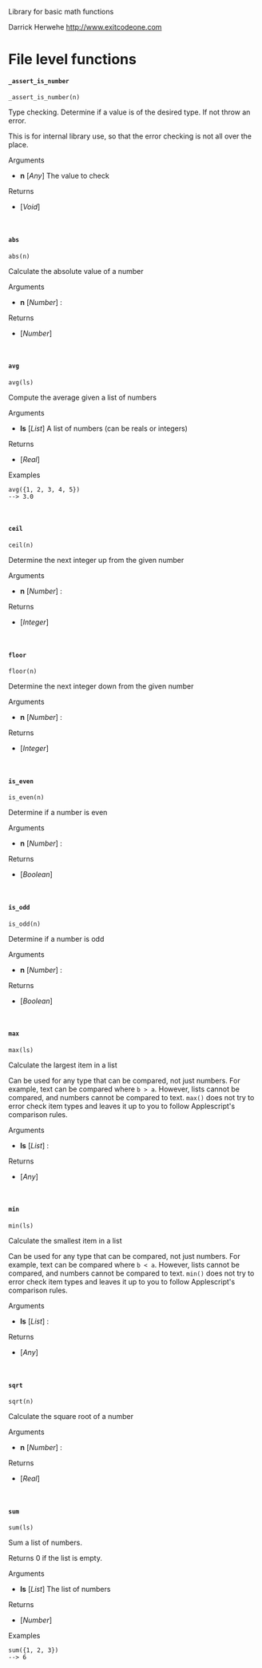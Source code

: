 
Library for basic math functions

Darrick Herwehe http://www.exitcodeone.com



# File level functions

#### `_assert_is_number`
```applescript
_assert_is_number(n)
```
Type checking. Determine if a value is of the desired type. If not throw an error.

This is for internal library use, so that the error checking is not all over the place.

<p class="attribute_section">Arguments</p>

* **n** [_Any_] The value to check

<p class="attribute_section">Returns</p>

* [_Void_] 


<br/>

#### `abs`
```applescript
abs(n)
```
Calculate the absolute value of a number

<p class="attribute_section">Arguments</p>

* **n** [_Number_] :

<p class="attribute_section">Returns</p>

* [_Number_] 


<br/>

#### `avg`
```applescript
avg(ls)
```
Compute the average given a list of numbers

<p class="attribute_section">Arguments</p>

* **ls** [_List_] A list of numbers (can be reals or integers)

<p class="attribute_section">Returns</p>

* [_Real_] 


<p class="attribute_section">Examples</p>

```applescript
avg({1, 2, 3, 4, 5})
--> 3.0
```
<br/>

#### `ceil`
```applescript
ceil(n)
```
Determine the next integer up from the given number

<p class="attribute_section">Arguments</p>

* **n** [_Number_] :

<p class="attribute_section">Returns</p>

* [_Integer_] 


<br/>

#### `floor`
```applescript
floor(n)
```
Determine the next integer down from the given number

<p class="attribute_section">Arguments</p>

* **n** [_Number_] :

<p class="attribute_section">Returns</p>

* [_Integer_] 


<br/>

#### `is_even`
```applescript
is_even(n)
```
Determine if a number is even

<p class="attribute_section">Arguments</p>

* **n** [_Number_] :

<p class="attribute_section">Returns</p>

* [_Boolean_] 


<br/>

#### `is_odd`
```applescript
is_odd(n)
```
Determine if a number is odd

<p class="attribute_section">Arguments</p>

* **n** [_Number_] :

<p class="attribute_section">Returns</p>

* [_Boolean_] 


<br/>

#### `max`
```applescript
max(ls)
```
Calculate the largest item in a list

Can be used for any type that can be compared, not just numbers. For example, text can be compared where `b > a`. However, lists cannot be compared, and numbers cannot be compared to text. `max()` does not try to error check item types and leaves it up to you to follow Applescript's comparison rules.

<p class="attribute_section">Arguments</p>

* **ls** [_List_] :

<p class="attribute_section">Returns</p>

* [_Any_] 


<br/>

#### `min`
```applescript
min(ls)
```
Calculate the smallest item in a list

Can be used for any type that can be compared, not just numbers. For example, text can be compared where `b < a`. However, lists cannot be compared, and numbers cannot be compared to text. `min()` does not try to error check item types and leaves it up to you to follow Applescript's comparison rules.

<p class="attribute_section">Arguments</p>

* **ls** [_List_] :

<p class="attribute_section">Returns</p>

* [_Any_] 


<br/>

#### `sqrt`
```applescript
sqrt(n)
```
Calculate the square root of a number

<p class="attribute_section">Arguments</p>

* **n** [_Number_] :

<p class="attribute_section">Returns</p>

* [_Real_] 


<br/>

#### `sum`
```applescript
sum(ls)
```
Sum a list of numbers.

Returns 0 if the list is empty.

<p class="attribute_section">Arguments</p>

* **ls** [_List_] The list of numbers

<p class="attribute_section">Returns</p>

* [_Number_] 


<p class="attribute_section">Examples</p>

```applescript
sum({1, 2, 3})
--> 6
```
<br/>

